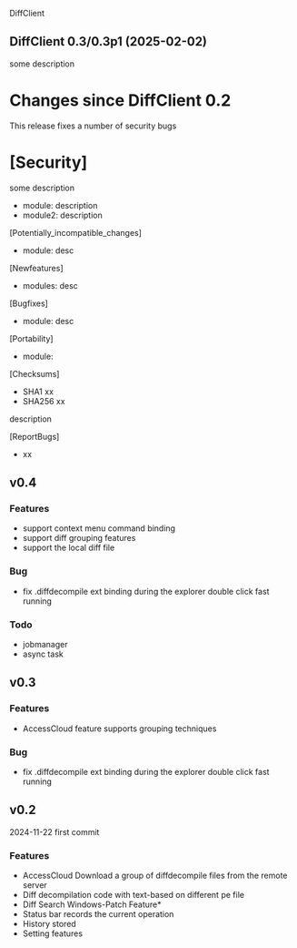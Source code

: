 DiffClient


## DiffClient 0.3/0.3p1 (2025-02-02)
some description


Changes since DiffClient 0.2
============================
This release fixes a number of security bugs

[Security]
==========
some description

* module: description
* module2: description

[Potentially_incompatible_changes]
* module: desc

[Newfeatures]
* modules: desc

[Bugfixes]
* module: desc

[Portability]
* module:

[Checksums]
- SHA1 xx
- SHA256 xx

description

[ReportBugs]
- xx


## v0.4

### Features

* support context menu command binding
* support diff grouping features
* support the local diff file 

### Bug

* fix  .diffdecompile ext binding during the explorer double click fast running

### Todo
* jobmanager
* async task


## v0.3

### Features

* AccessCloud feature supports grouping techniques

### Bug

* fix  .diffdecompile ext binding during the explorer double click fast running



## v0.2

2024-11-22 first commit

### Features

* AccessCloud  Download a group of diffdecompile files from the remote server
* Diff decompilation code with text-based on different pe file
* Diff Search Windows-Patch Feature*
* Status bar  records the current operation
* History stored
* Setting features